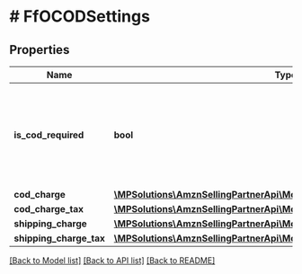 # # FfOCODSettings

## Properties

Name | Type | Description | Notes
------------ | ------------- | ------------- | -------------
**is_cod_required** | **bool** | When true, this fulfillment order requires a COD (Cash On Delivery) payment. |
**cod_charge** | [**\MPSolutions\AmznSellingPartnerApi\Models\FulfillmentOutbound\FfOMoney**](FfOMoney.md) |  | [optional]
**cod_charge_tax** | [**\MPSolutions\AmznSellingPartnerApi\Models\FulfillmentOutbound\FfOMoney**](FfOMoney.md) |  | [optional]
**shipping_charge** | [**\MPSolutions\AmznSellingPartnerApi\Models\FulfillmentOutbound\FfOMoney**](FfOMoney.md) |  | [optional]
**shipping_charge_tax** | [**\MPSolutions\AmznSellingPartnerApi\Models\FulfillmentOutbound\FfOMoney**](FfOMoney.md) |  | [optional]

[[Back to Model list]](../../README.md#models) [[Back to API list]](../../README.md#endpoints) [[Back to README]](../../README.md)
